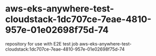 # aws-eks-anywhere-test-cloudstack-1dc707ce-7eae-4810-957e-01e02698f75d-74
repository for use with E2E test job aws-eks-anywhere-test-cloudstack:1dc707ce-7eae-4810-957e-01e02698f75d-74
